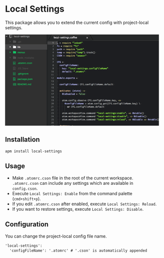 Local Settings
==============

This package allows you to extend the current config with project-local settings.

![demo](demo.gif)

Installation
------------

```
apm install local-settings
```

Usage
-----

* Make `.atomrc.cson` file in the root of the current workspace.
  `.atomrc.cson` can include any settings which are available in `config.cson`.
* Execute `Local Settings: Enable` from the command palette (`cmd+shift+p`).
* If you edit `.atomrc.cson` after enabled, execute `Local Settings: Reload`.
* If you want to restore settings, execute `Local Settings: Disable`.

Configuration
-------------

You can change the project-local config file name.

```
'local-settings':
  'configFileName': '.atomrc' # '.cson' is automatically appended
```
